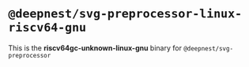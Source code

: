 # `@deepnest/svg-preprocessor-linux-riscv64-gnu`

This is the **riscv64gc-unknown-linux-gnu** binary for `@deepnest/svg-preprocessor`
